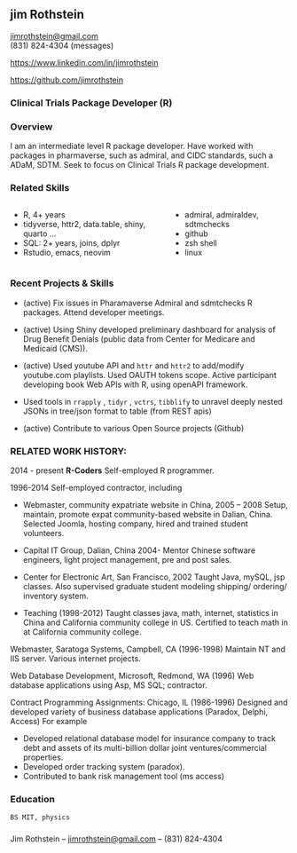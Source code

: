 

<!-- 
  using bootstrap 2 column grid
-->

## jim Rothstein

[jimrothstein@gmail.com](jimrothstein@gmail.com)  
(831) 824-4304 (messages)

<https://www.linkedin.com/in/jimrothstein>

<https://github.com/jimrothstein>

### Clinical Trials Package Developer (R)

### Overview

I am an intermediate level R package developer. Have worked with
packages in pharmaverse, such as admiral, and CIDC standards, such a
ADaM, SDTM. Seek to focus on Clinical Trials R package development.

### Related Skills

<div class="columns">

<div class="column" width="50%">

- R, 4+ years
- tidyverse, httr2, data.table, shiny, quarto …
- SQL: 2+ years, joins, dplyr
- Rstudio, emacs, neovim

</div>

<div class="column" width="50%">

- admiral, admiraldev, sdtmchecks
- github
- zsh shell
- linux

</div>

</div>

### Recent Projects & Skills

- (active) Fix issues in Pharamaverse Admiral and sdmtchecks R packages.
  Attend developer meetings.

- (active) Using Shiny developed preliminary dashboard for analysis of
  Drug Benefit Denials (public data from Center for Medicare and
  Medicaid (CMS)).

- (active) Used youtube API and `httr` and `httr2` to add/modify
  youtube.com playlists. Used OAUTH tokens scope. Active participant
  developing book Web APIs with R, using openAPI framework.

- Used tools in `rrapply` , `tidyr` , `vctrs`, `tibblify` to unravel
  deeply nested JSONs in tree/json format to table (from REST apis)

- (active) Contribute to various Open Source projects (Github)

### RELATED WORK HISTORY:

2014 - present **R-Coders** Self-employed R programmer.

1996-2014 Self-employed contractor, including

- Webmaster, community expatriate website in China, 2005 – 2008 Setup,
  maintain, promote expat community-based website in Dalian, China.
  Selected Joomla, hosting company, hired and trained student
  volunteers.

- Capital IT Group, Dalian, China 2004- Mentor Chinese software
  engineers, light project management, pre and post sales.

- Center for Electronic Art, San Francisco, 2002 Taught Java, mySQL, jsp
  classes. Also supervised graduate student modeling shipping/ ordering/
  inventory system.

- Teaching (1998-2012) Taught classes java, math, internet, statistics
  in China and California community college in US. Certified to teach
  math in at California community college.

Webmaster, Saratoga Systems, Campbell, CA (1996-1998) Maintain NT and
IIS server. Various internet projects.

Web Database Development, Microsoft, Redmond, WA (1996) Web database
applications using Asp, MS SQL; contractor.

Contract Programming Assignments: Chicago, IL (1986-1996) Designed and
developed variety of business database applications (Paradox, Delphi,
Access) For example

- Developed relational database model for insurance company to track
  debt and assets of its multi-billion dollar joint ventures/commercial
  properties.  
- Developed order tracking system (paradox).  
- Contributed to bank risk management tool (ms access)

### Education

    BS MIT, physics

### 

Jim Rothstein – [jimrothstein@gmail.com](jimrothstein@gmail.com) – (831)
824-4304

